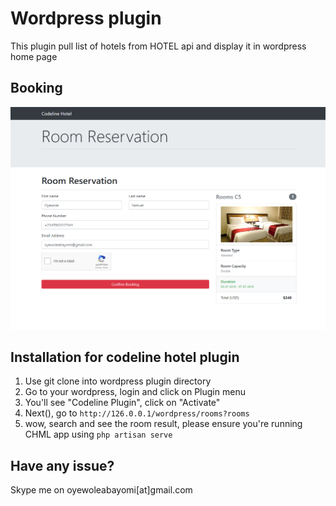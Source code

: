 # Wordpress plugin
This plugin pull list of hotels from HOTEL api and display it in wordpress home page

## Booking
<div align="center">
    <img src="assets/Capture.PNG">
</div>

## Installation for codeline hotel plugin
1. Use git clone into wordpress plugin directory
2. Go to your wordpress, login and click on Plugin menu
3. You'll see "Codeline Plugin", click on "Activate"
4. Next(), go to ```http://126.0.0.1/wordpress/rooms?rooms```
5. wow, search and see the room result, please ensure you're running CHML app using ```php artisan serve```

## Have any issue?
Skype me on oyewoleabayomi[at]gmail.com
